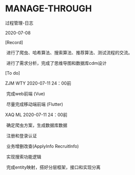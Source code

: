 # MANAGE-THROUGH
过程管理-日志

2020-07-08 

[Record]

​                 进行了爬虫、哈希算法、搜索算法、推荐算法、测试流程的交流。

​                 进行了需求分析，完成了思维导图和数据库cdm设计


[To do]

  ZJM WTY 2020-07-11 24：00前

​                  完成web前端 (Vue)

​                  尽量完成移动端前端 (Flutter)



  XAQ ML 2020-07-11 24：00前

​                  确定爬虫方案，生成数据库数据

​                  注册和登录认证 

​                  业务增删改查(ApplyInfo  RecruitInfo)

​                  实现搜索功能逻辑

​                  完成entity映射，搭好分层框架，接口和实现分离
